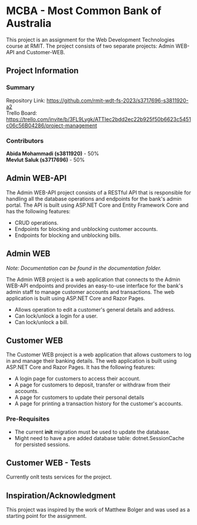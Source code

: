 # MCBA - Most Common Bank of Australia
This project is an assignment for the Web Development Technologies course at RMIT. The project consists of two separate projects: Admin WEB-API and Customer-WEB.

## Project Information

### Summary
Repository Link: https://github.com/rmit-wdt-fs-2023/s3717696-s3811920-a2  
Trello Board: https://trello.com/invite/b/3FL9Lygk/ATTIec2bdd2ec22b925f50b6623c5451c06c56B04286/project-management

### Contributors
**Abida Mohammadi (s3811920)** - 50%  
**Mevlut Saluk (s3717696)** - 50%

## Admin WEB-API
The Admin WEB-API project consists of a RESTful API that is responsible for handling all the database operations and endpoints for the bank's admin portal. The API is built using ASP.NET Core and Entity Framework Core and has the following features:

- CRUD operations.
- Endpoints for blocking and unblocking customer accounts.
- Endpoints for blocking and unblocking bills.

## Admin WEB

*Note: Documentation can be found in the documentation folder.*

The Admin WEB project is a web application that connects to the Admin WEB-API endpoints and provides an easy-to-use interface for the bank's admin staff to manage customer accounts and transactions. The web application is built using ASP.NET Core and Razor Pages.

- Allows operation to edit a customer's general details and address.
- Can lock/unlock a login for a user.
- Can lock/unlock a bill.

## Customer WEB
The Customer WEB project is a web application that allows customers to log in and manage their banking details. The web application is built using ASP.NET Core and Razor Pages. It has the following features:

- A login page for customers to access their account.
- A page for customers to deposit, transfer or withdraw from their accounts.
- A page for customers to update their personal details
- A page for printing a transaction history for the customer's accounts.

### Pre-Requisites

- The current **init** migration must be used to update the database.
- Might need to have a pre added database table: dotnet.SessionCache for persisted sessions.

## Customer WEB - Tests

Currently onlt tests services for the project.

## Inspiration/Acknowledgment
This project was inspired by the work of Matthew Bolger and was used as a starting point for the assignment.

